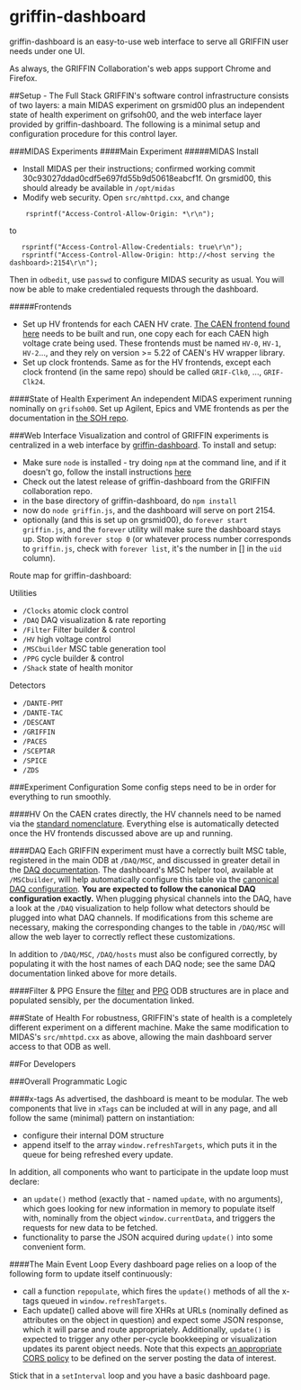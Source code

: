 griffin-dashboard
=================

griffin-dashboard is an easy-to-use web interface to serve all GRIFFIN user needs under one UI.  

As always, the GRIFFIN Collaboration's web apps support Chrome and Firefox.

##Setup - The Full Stack
GRIFFIN's software control infrastructure consists of two layers: a main MIDAS experiment on grsmid00 plus an independent state of health experiment on grifsoh00, and the web interface layer provided by griffin-dashboard.  The following is a minimal setup and configuration procedure for this control layer.

###MIDAS Experiments
####Main Experiment
#####MIDAS Install
 - Install MIDAS per their instructions; confirmed working commit 30c93027ddad0cdf5e697fd55b9d50618eabcf1f.  On grsmid00, this should already be available in `/opt/midas`
 - Modify web security.  Open `src/mhttpd.cxx`, and change
```
    rsprintf("Access-Control-Allow-Origin: *\r\n");
```    
to
```
   rsprintf("Access-Control-Allow-Credentials: true\r\n");
   rsprintf("Access-Control-Allow-Origin: http://<host serving the dashboard>:2154\r\n");
```
Then in `odbedit`, use `passwd` to configure MIDAS security as usual.  You will now be able to make credentialed requests through the dashboard.

#####Frontends
 - Set up HV frontends for each CAEN HV crate.  [The CAEN frontend found here](https://github.com/GRIFFINCollaboration/MIDASfrontends) needs to be built and run, one copy each for each CAEN high voltage crate being used.  These frontends must be named `HV-0`, `HV-1`, `HV-2`..., and they rely on version >= 5.22 of CAEN's HV wrapper library.
 - Set up clock frontends.  Same as for the HV frontends, except each clock frontend (in the same repo) should be called `GRIF-Clk0`, ..., `GRIF-Clk24`.

####State of Health Experiment
An independent MIDAS experiment running nominally on `grifsoh00`.  Set up Agilent, Epics and VME frontends as per the documentation in [the SOH repo](https://github.com/GRIFFINCollaboration/GRIFFIN-SOH).

###Web Interface
Visualization and control of GRIFFIN experiments is centralized in a web interface by [griffin-dashboard](https://github.com/GRIFFINCollaboration/griffin-dashboard).  To install and setup:
 - Make sure `node` is installed - try doing `npm` at the command line, and if it doesn't go, follow the install instructions [here](https://github.com/joyent/node/wiki/Installing-Node.js-via-package-manager#rhelcentosscientific-linux-6) 
 - Check out the latest release of griffin-dashboard from the GRIFFIN collaboration repo.
 - in the base directory of griffin-dashboard, do `npm install`
 - now do `node griffin.js`, and the dashboard will serve on port 2154.
 - optionally (and this is set up on grsmid00), do `forever start griffin.js`, and the `forever` utility will make sure the dashboard stays up.  Stop with `forever stop 0` (or whatever process number corresponds to `griffin.js`, check with `forever list`, it's the number in [] in the `uid` column).

Route map for griffin-dashboard:

Utilities
 - `/Clocks` atomic clock control
 - `/DAQ` DAQ visualization & rate reporting
 - `/Filter` Filter builder & control
 - `/HV` high voltage control
 - `/MSCbuilder` MSC table generation tool
 - `/PPG` cycle builder & control
 - `/Shack` state of health monitor
 
Detectors
 - `/DANTE-PMT`
 - `/DANTE-TAC`
 - `/DESCANT`
 - `/GRIFFIN`
 - `/PACES`
 - `/SCEPTAR`
 - `/SPICE`
 - `/ZDS`

###Experiment Configuration
Some config steps need to be in order for everything to run smoothly.

####HV
On the CAEN crates directly, the HV channels need to be named via the [standard nomenclature](https://www.triumf.info/wiki/tigwiki/index.php/Detector_Nomenclature).  Everything else is automatically detected once the HV frontends discussed above are up and running.

####DAQ
Each GRIFFIN experiment must have a correctly built MSC table, registered in the main ODB at `/DAQ/MSC`, and discussed in greater detail in the [DAQ documentation](https://github.com/GRIFFINCollaboration/griffin-dashboard/tree/master/static/xTags/DAQ).  The dashboard's MSC helper tool, available at `/MSCbuilder`, will help automatically configure this table via the [canonical DAQ configuration]().  **You are expected to follow the canonical DAQ configuration exactly.** When plugging physical channels into the DAQ, have a look at the `/DAQ` visualization to help follow what detectors should be plugged into what DAQ channels.  If modifications from this scheme are necessary, making the corresponding changes to the table in `/DAQ/MSC` will allow the web layer to correctly reflect these customizations.

In addition to `/DAQ/MSC`, `/DAQ/hosts` must also be configured correctly, by populating it with the host names of each DAQ node; see the same DAQ documentation linked above for more details.

####Filter & PPG
Ensure the [filter](https://github.com/GRIFFINCollaboration/griffin-dashboard/tree/master/static/xTags/Filter#odb-filter-encoding) and [PPG](https://github.com/GRIFFINCollaboration/griffin-dashboard/tree/master/static/xTags/PPG#ppg-odb-spec) ODB structures are in place and populated sensibly, per the documentation linked.

###State of Health
For robustness, GRIFFIN's state of health is a completely different experiment on a different machine.  Make the same modification to MIDAS's `src/mhttpd.cxx` as above, allowing the main dashboard server access to that ODB as well.

##For Developers

###Overall Programmatic Logic

####x-tags
As advertised, the dashboard is meant to be modular.  The web components that live in `xTags` can be included at will in any page, and all follow the same (minimal) pattern on instantiation:

 - configure their internal DOM structure 
 - append itself to the array `window.refreshTargets`, which puts it in the queue for being refreshed every update.

In addition, all components who want to participate in the update loop must declare:
 
 - an `update()` method (exactly that - named `update`, with no arguments), which goes looking for new information in memory to populate itself with, nominally from the object `window.currentData`, and triggers the requests for new data to be fetched.
 - functionality to parse the JSON acquired during `update()` into some convenient form.

####The Main Event Loop
Every dashboard page relies on a loop of the following form to update itself continuously:

 - call a function `repopulate`, which fires the `update()` methods of all the x-tags queued in `window.refreshTargets`.
 - Each update() called above will fire XHRs at URLs (nominally defined as attributes on the object in question) and expect some JSON response, which it will parse and route appropriately.  Additionally, `update()` is expected to trigger any other per-cycle bookkeeping or visualization updates its parent object needs.  Note that this expects [an appropriate CORS policy](https://developer.mozilla.org/en-US/docs/Web/HTTP/Access_control_CORS) to be defined on the server posting the data of interest.
 
Stick that in a `setInterval` loop and you have a basic dashboard page.

